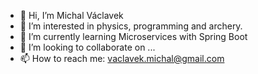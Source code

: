 - 👋 Hi, I’m Michal Václavek
- 👀 I’m interested in physics, programming and archery.
- 🌱 I’m currently learning Microservices with Spring Boot
- 💞️ I’m looking to collaborate on ...
- 📫 How to reach me: vaclavek.michal@gmail.com

<!---
MichalVaclavek/MichalVaclavek is a ✨ special ✨ repository because its `README.md` (this file) appears on your GitHub profile.
You can click the Preview link to take a look at your changes.
--->

